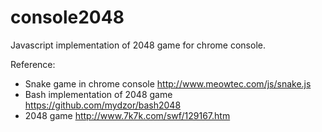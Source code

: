 console2048
===========

Javascript implementation of 2048 game for chrome console.

Reference:
* Snake game in chrome console http://www.meowtec.com/js/snake.js
* Bash implementation of 2048 game https://github.com/mydzor/bash2048
* 2048 game http://www.7k7k.com/swf/129167.htm
